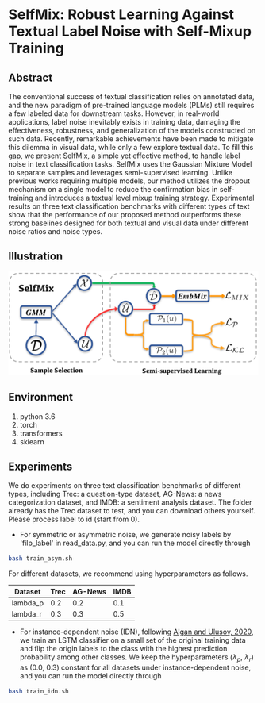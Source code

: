 # SelfMix: Robust Learning Against Textual Label Noise with Self-Mixup Training

## Abstract

The conventional success of textual classification relies on annotated data, and the new paradigm of pre-trained language models (PLMs) still requires a few labeled data for downstream tasks. However, in real-world applications, label noise inevitably exists in training data, damaging the effectiveness, robustness, and generalization of the models constructed on such data. Recently, remarkable achievements have been made to mitigate this dilemma in visual data, while only a few explore textual data. To fill this gap, we present SelfMix, a simple yet effective method, to handle label noise in text classification tasks. SelfMix uses the Gaussian Mixture Model to separate samples and leverages semi-supervised learning. Unlike previous works requiring multiple models, our method utilizes the dropout mechanism on a single model to reduce the confirmation bias in self-training and introduces a textual level mixup training strategy. Experimental results on three text classification benchmarks with different types of text show that the performance of our proposed method outperforms these strong baselines designed for both textual and visual data under different noise ratios and noise types.

## Illustration

![framework](img/framework.png)

## Environment

1. python 3.6
2. torch
3. transformers
4. sklearn

## Experiments

We do experiments on three text classification benchmarks of different types, including Trec: a question-type dataset, AG-News: a news categorization dataset, and IMDB: a sentiment analysis dataset. The folder already has the Trec dataset to test, and you can download others yourself. Please process label to id (start from 0).

- For symmetric or asymmetric noise, we generate noisy labels by 'filp_label' in read_data.py, and you can run the model directly through

```bash
bash train_asym.sh
```

For different datasets, we recommend using hyperparameters as follows.

| Dataset  | Trec | AG-News | IMDB |
| -------- | ---- | ------- | ---- |
| lambda_p | 0.2  | 0.2     | 0.1  |
| lambda_r | 0.3  | 0.3     | 0.5  |

- For instance-dependent noise (IDN), following [Algan and Ulusoy, 2020](https://arxiv.org/pdf/2003.10471.pdf), we train an LSTM classifier on a small set of the original training data and flip the origin labels to the class with the highest prediction probability among other classes. We keep the hyperparameters ($\lambda_p$, $\lambda_r$) as (0.0, 0.3) constant for all datasets under instance-dependent noise, and you can run the model directly through

```bash
bash train_idn.sh
```

